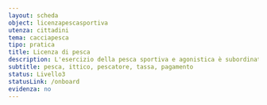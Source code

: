 ```yaml
---
layout: scheda
object: licenzapescasportiva
utenza: cittadini
tema: cacciapesca
tipo: pratica
title: Licenza di pesca
description: L'esercizio della pesca sportiva e agonistica è subordinato al possesso della licenza
subtitle: pesca, ittico, pescatore, tassa, pagamento
status: Livello3
statusLink: /onboard
evidenza: no
---
```

